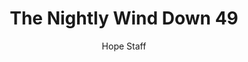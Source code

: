 ---
image: /assets/img/nwd/49_nwd_psalm120-1_esv.png
title: The Nightly Wind Down 49
number: 49
categories:
  - The Nightly Wind Down
author: Hope Staff
notes: The Nightly Wind Down 49
embed: >-
  EMBED_GOES_HERE
transcript: >-
  SOME LINES OF TEXT START HERE
---